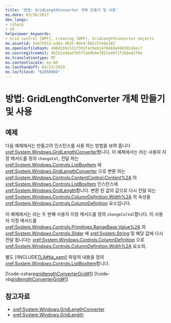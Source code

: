 ```yaml
---
title: '방법: GridLengthConverter 개체 만들기 및 사용'
ms.date: 03/30/2017
dev_langs:
- csharp
- vb
helpviewer_keywords:
- Grid control [WPF], creating [WPF], GridLengthConverter objects
ms.assetid: 5ab75911-e36a-4825-80e4-081c57e8e182
ms.openlocfilehash: 498d2b9c531f391f4cbeb1478469a99d381deec7
ms.sourcegitcommit: 9b552addadfb57fab0b9e7852ed4f1f1b8a42f8e
ms.translationtype: MT
ms.contentlocale: ko-KR
ms.lasthandoff: 04/23/2019
ms.locfileid: "62050989"
---
```

# <a name="how-to-create-and-use-a-gridlengthconverter-object"></a>방법: GridLengthConverter 개체 만들기 및 사용
## <a name="example"></a>예제  
 다음 예제에서는 만들고의 인스턴스를 사용 하는 방법을 보여 줍니다 <xref:System.Windows.GridLengthConverter>합니다. 이 예제에서는 라는 사용자 지정 메서드를 정의 `changeCol`, 전달 하는 <xref:System.Windows.Controls.ListBoxItem> 에 <xref:System.Windows.GridLengthConverter> 으로 변환 하는 <xref:System.Windows.Controls.ContentControl.Content%2A> 의 <xref:System.Windows.Controls.ListBoxItem> 인스턴스에 <xref:System.Windows.GridLength>합니다. 변환 된 값의 값으로 다시 전달 되는 <xref:System.Windows.Controls.ColumnDefinition.Width%2A> 의 속성을 <xref:System.Windows.Controls.ColumnDefinition> 요소입니다.  
  
 이 예제에서는 라는 두 번째 사용자 지정 메서드를 정의 `changeColVal`합니다. 이 사용자 지정 메서드를 <xref:System.Windows.Controls.Primitives.RangeBase.Value%2A> 의 <xref:System.Windows.Controls.Slider> 에 <xref:System.String> 및 해당 값에 다시 전달 됩니다는 <xref:System.Windows.Controls.ColumnDefinition> 으로 <xref:System.Windows.Controls.ColumnDefinition.Width%2A> 요소의.  
  
 별도 [!INCLUDE[TLA#tla_xaml](../../../../includes/tlasharptla-xaml-md.md)] 파일의 내용을 정의 <xref:System.Windows.Controls.ListBoxItem>합니다.  
  
 [!code-csharp[gridlengthConverterGrid#1](~/samples/snippets/csharp/VS_Snippets_Wpf/gridlengthConverterGrid/CSharp/Window1.xaml.cs#1)]
 [!code-vb[gridlengthConverterGrid#1](~/samples/snippets/visualbasic/VS_Snippets_Wpf/gridlengthConverterGrid/VisualBasic/Window1.xaml.vb#1)]  
  
## <a name="see-also"></a>참고자료

- <xref:System.Windows.GridLengthConverter>
- <xref:System.Windows.GridLength>
